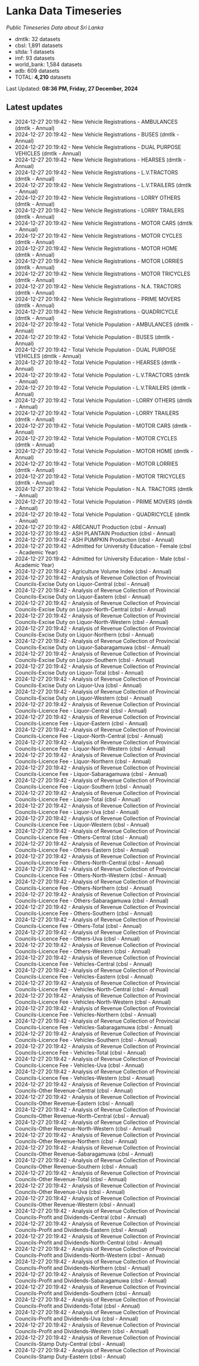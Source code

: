 # Lanka Data Timeseries
*Public Timeseries Data about Sri Lanka*

* dmtlk: 32 datasets
* cbsl: 1,891 datasets
* sltda: 1 datasets
* imf: 93 datasets
* world_bank: 1,584 datasets
* adb: 609 datasets
* TOTAL: **4,210** datasets

Last Updated: **08:36 PM, Friday, 27 December, 2024**

## Latest updates

* 2024-12-27 20:19:42 - New Vehicle Registrations - AMBULANCES (dmtlk - Annual)
* 2024-12-27 20:19:42 - New Vehicle Registrations - BUSES (dmtlk - Annual)
* 2024-12-27 20:19:42 - New Vehicle Registrations - DUAL PURPOSE VEHICLES (dmtlk - Annual)
* 2024-12-27 20:19:42 - New Vehicle Registrations - HEARSES (dmtlk - Annual)
* 2024-12-27 20:19:42 - New Vehicle Registrations - L.V.TRACTORS (dmtlk - Annual)
* 2024-12-27 20:19:42 - New Vehicle Registrations - L.V.TRAILERS (dmtlk - Annual)
* 2024-12-27 20:19:42 - New Vehicle Registrations - LORRY OTHERS (dmtlk - Annual)
* 2024-12-27 20:19:42 - New Vehicle Registrations - LORRY TRAILERS (dmtlk - Annual)
* 2024-12-27 20:19:42 - New Vehicle Registrations - MOTOR CARS (dmtlk - Annual)
* 2024-12-27 20:19:42 - New Vehicle Registrations - MOTOR CYCLES (dmtlk - Annual)
* 2024-12-27 20:19:42 - New Vehicle Registrations - MOTOR HOME (dmtlk - Annual)
* 2024-12-27 20:19:42 - New Vehicle Registrations - MOTOR LORRIES (dmtlk - Annual)
* 2024-12-27 20:19:42 - New Vehicle Registrations - MOTOR TRICYCLES (dmtlk - Annual)
* 2024-12-27 20:19:42 - New Vehicle Registrations - N.A. TRACTORS (dmtlk - Annual)
* 2024-12-27 20:19:42 - New Vehicle Registrations - PRIME MOVERS (dmtlk - Annual)
* 2024-12-27 20:19:42 - New Vehicle Registrations - QUADRICYCLE (dmtlk - Annual)
* 2024-12-27 20:19:42 - Total Vehicle Population - AMBULANCES (dmtlk - Annual)
* 2024-12-27 20:19:42 - Total Vehicle Population - BUSES (dmtlk - Annual)
* 2024-12-27 20:19:42 - Total Vehicle Population - DUAL PURPOSE VEHICLES (dmtlk - Annual)
* 2024-12-27 20:19:42 - Total Vehicle Population - HEARSES (dmtlk - Annual)
* 2024-12-27 20:19:42 - Total Vehicle Population - L.V.TRACTORS (dmtlk - Annual)
* 2024-12-27 20:19:42 - Total Vehicle Population - L.V.TRAILERS (dmtlk - Annual)
* 2024-12-27 20:19:42 - Total Vehicle Population - LORRY OTHERS (dmtlk - Annual)
* 2024-12-27 20:19:42 - Total Vehicle Population - LORRY TRAILERS (dmtlk - Annual)
* 2024-12-27 20:19:42 - Total Vehicle Population - MOTOR CARS (dmtlk - Annual)
* 2024-12-27 20:19:42 - Total Vehicle Population - MOTOR CYCLES (dmtlk - Annual)
* 2024-12-27 20:19:42 - Total Vehicle Population - MOTOR HOME (dmtlk - Annual)
* 2024-12-27 20:19:42 - Total Vehicle Population - MOTOR LORRIES (dmtlk - Annual)
* 2024-12-27 20:19:42 - Total Vehicle Population - MOTOR TRICYCLES (dmtlk - Annual)
* 2024-12-27 20:19:42 - Total Vehicle Population - N.A. TRACTORS (dmtlk - Annual)
* 2024-12-27 20:19:42 - Total Vehicle Population - PRIME MOVERS (dmtlk - Annual)
* 2024-12-27 20:19:42 - Total Vehicle Population - QUADRICYCLE (dmtlk - Annual)
* 2024-12-27 20:19:42 - ARECANUT Production (cbsl - Annual)
* 2024-12-27 20:19:42 - ASH PLANTAIN Production (cbsl - Annual)
* 2024-12-27 20:19:42 - ASH PUMPKIN Production (cbsl - Annual)
* 2024-12-27 20:19:42 - Admitted for University Education - Female (cbsl - Academic Year)
* 2024-12-27 20:19:42 - Admitted for University Education - Male (cbsl - Academic Year)
* 2024-12-27 20:19:42 - Agriculture Volume Index (cbsl - Annual)
* 2024-12-27 20:19:42 - Analysis of Revenue Collection of Provincial Councils-Excise Duty on Liquor-Central (cbsl - Annual)
* 2024-12-27 20:19:42 - Analysis of Revenue Collection of Provincial Councils-Excise Duty on Liquor-Eastern (cbsl - Annual)
* 2024-12-27 20:19:42 - Analysis of Revenue Collection of Provincial Councils-Excise Duty on Liquor-North-Central (cbsl - Annual)
* 2024-12-27 20:19:42 - Analysis of Revenue Collection of Provincial Councils-Excise Duty on Liquor-North-Western (cbsl - Annual)
* 2024-12-27 20:19:42 - Analysis of Revenue Collection of Provincial Councils-Excise Duty on Liquor-Northern (cbsl - Annual)
* 2024-12-27 20:19:42 - Analysis of Revenue Collection of Provincial Councils-Excise Duty on Liquor-Sabaragamuwa (cbsl - Annual)
* 2024-12-27 20:19:42 - Analysis of Revenue Collection of Provincial Councils-Excise Duty on Liquor-Southern (cbsl - Annual)
* 2024-12-27 20:19:42 - Analysis of Revenue Collection of Provincial Councils-Excise Duty on Liquor-Total (cbsl - Annual)
* 2024-12-27 20:19:42 - Analysis of Revenue Collection of Provincial Councils-Excise Duty on Liquor-Uva (cbsl - Annual)
* 2024-12-27 20:19:42 - Analysis of Revenue Collection of Provincial Councils-Excise Duty on Liquor-Western (cbsl - Annual)
* 2024-12-27 20:19:42 - Analysis of Revenue Collection of Provincial Councils-Licence Fee - Liquor-Central (cbsl - Annual)
* 2024-12-27 20:19:42 - Analysis of Revenue Collection of Provincial Councils-Licence Fee - Liquor-Eastern (cbsl - Annual)
* 2024-12-27 20:19:42 - Analysis of Revenue Collection of Provincial Councils-Licence Fee - Liquor-North-Central (cbsl - Annual)
* 2024-12-27 20:19:42 - Analysis of Revenue Collection of Provincial Councils-Licence Fee - Liquor-North-Western (cbsl - Annual)
* 2024-12-27 20:19:42 - Analysis of Revenue Collection of Provincial Councils-Licence Fee - Liquor-Northern (cbsl - Annual)
* 2024-12-27 20:19:42 - Analysis of Revenue Collection of Provincial Councils-Licence Fee - Liquor-Sabaragamuwa (cbsl - Annual)
* 2024-12-27 20:19:42 - Analysis of Revenue Collection of Provincial Councils-Licence Fee - Liquor-Southern (cbsl - Annual)
* 2024-12-27 20:19:42 - Analysis of Revenue Collection of Provincial Councils-Licence Fee - Liquor-Total (cbsl - Annual)
* 2024-12-27 20:19:42 - Analysis of Revenue Collection of Provincial Councils-Licence Fee - Liquor-Uva (cbsl - Annual)
* 2024-12-27 20:19:42 - Analysis of Revenue Collection of Provincial Councils-Licence Fee - Liquor-Western (cbsl - Annual)
* 2024-12-27 20:19:42 - Analysis of Revenue Collection of Provincial Councils-Licence Fee - Others-Central (cbsl - Annual)
* 2024-12-27 20:19:42 - Analysis of Revenue Collection of Provincial Councils-Licence Fee - Others-Eastern (cbsl - Annual)
* 2024-12-27 20:19:42 - Analysis of Revenue Collection of Provincial Councils-Licence Fee - Others-North-Central (cbsl - Annual)
* 2024-12-27 20:19:42 - Analysis of Revenue Collection of Provincial Councils-Licence Fee - Others-North-Western (cbsl - Annual)
* 2024-12-27 20:19:42 - Analysis of Revenue Collection of Provincial Councils-Licence Fee - Others-Northern (cbsl - Annual)
* 2024-12-27 20:19:42 - Analysis of Revenue Collection of Provincial Councils-Licence Fee - Others-Sabaragamuwa (cbsl - Annual)
* 2024-12-27 20:19:42 - Analysis of Revenue Collection of Provincial Councils-Licence Fee - Others-Southern (cbsl - Annual)
* 2024-12-27 20:19:42 - Analysis of Revenue Collection of Provincial Councils-Licence Fee - Others-Total (cbsl - Annual)
* 2024-12-27 20:19:42 - Analysis of Revenue Collection of Provincial Councils-Licence Fee - Others-Uva (cbsl - Annual)
* 2024-12-27 20:19:42 - Analysis of Revenue Collection of Provincial Councils-Licence Fee - Others-Western (cbsl - Annual)
* 2024-12-27 20:19:42 - Analysis of Revenue Collection of Provincial Councils-Licence Fee - Vehicles-Central (cbsl - Annual)
* 2024-12-27 20:19:42 - Analysis of Revenue Collection of Provincial Councils-Licence Fee - Vehicles-Eastern (cbsl - Annual)
* 2024-12-27 20:19:42 - Analysis of Revenue Collection of Provincial Councils-Licence Fee - Vehicles-North-Central (cbsl - Annual)
* 2024-12-27 20:19:42 - Analysis of Revenue Collection of Provincial Councils-Licence Fee - Vehicles-North-Western (cbsl - Annual)
* 2024-12-27 20:19:42 - Analysis of Revenue Collection of Provincial Councils-Licence Fee - Vehicles-Northern (cbsl - Annual)
* 2024-12-27 20:19:42 - Analysis of Revenue Collection of Provincial Councils-Licence Fee - Vehicles-Sabaragamuwa (cbsl - Annual)
* 2024-12-27 20:19:42 - Analysis of Revenue Collection of Provincial Councils-Licence Fee - Vehicles-Southern (cbsl - Annual)
* 2024-12-27 20:19:42 - Analysis of Revenue Collection of Provincial Councils-Licence Fee - Vehicles-Total (cbsl - Annual)
* 2024-12-27 20:19:42 - Analysis of Revenue Collection of Provincial Councils-Licence Fee - Vehicles-Uva (cbsl - Annual)
* 2024-12-27 20:19:42 - Analysis of Revenue Collection of Provincial Councils-Licence Fee - Vehicles-Western (cbsl - Annual)
* 2024-12-27 20:19:42 - Analysis of Revenue Collection of Provincial Councils-Other Revenue-Central (cbsl - Annual)
* 2024-12-27 20:19:42 - Analysis of Revenue Collection of Provincial Councils-Other Revenue-Eastern (cbsl - Annual)
* 2024-12-27 20:19:42 - Analysis of Revenue Collection of Provincial Councils-Other Revenue-North-Central (cbsl - Annual)
* 2024-12-27 20:19:42 - Analysis of Revenue Collection of Provincial Councils-Other Revenue-North-Western (cbsl - Annual)
* 2024-12-27 20:19:42 - Analysis of Revenue Collection of Provincial Councils-Other Revenue-Northern (cbsl - Annual)
* 2024-12-27 20:19:42 - Analysis of Revenue Collection of Provincial Councils-Other Revenue-Sabaragamuwa (cbsl - Annual)
* 2024-12-27 20:19:42 - Analysis of Revenue Collection of Provincial Councils-Other Revenue-Southern (cbsl - Annual)
* 2024-12-27 20:19:42 - Analysis of Revenue Collection of Provincial Councils-Other Revenue-Total (cbsl - Annual)
* 2024-12-27 20:19:42 - Analysis of Revenue Collection of Provincial Councils-Other Revenue-Uva (cbsl - Annual)
* 2024-12-27 20:19:42 - Analysis of Revenue Collection of Provincial Councils-Other Revenue-Western (cbsl - Annual)
* 2024-12-27 20:19:42 - Analysis of Revenue Collection of Provincial Councils-Profit and Dividends-Central (cbsl - Annual)
* 2024-12-27 20:19:42 - Analysis of Revenue Collection of Provincial Councils-Profit and Dividends-Eastern (cbsl - Annual)
* 2024-12-27 20:19:42 - Analysis of Revenue Collection of Provincial Councils-Profit and Dividends-North-Central (cbsl - Annual)
* 2024-12-27 20:19:42 - Analysis of Revenue Collection of Provincial Councils-Profit and Dividends-North-Western (cbsl - Annual)
* 2024-12-27 20:19:42 - Analysis of Revenue Collection of Provincial Councils-Profit and Dividends-Northern (cbsl - Annual)
* 2024-12-27 20:19:42 - Analysis of Revenue Collection of Provincial Councils-Profit and Dividends-Sabaragamuwa (cbsl - Annual)
* 2024-12-27 20:19:42 - Analysis of Revenue Collection of Provincial Councils-Profit and Dividends-Southern (cbsl - Annual)
* 2024-12-27 20:19:42 - Analysis of Revenue Collection of Provincial Councils-Profit and Dividends-Total (cbsl - Annual)
* 2024-12-27 20:19:42 - Analysis of Revenue Collection of Provincial Councils-Profit and Dividends-Uva (cbsl - Annual)
* 2024-12-27 20:19:42 - Analysis of Revenue Collection of Provincial Councils-Profit and Dividends-Western (cbsl - Annual)
* 2024-12-27 20:19:42 - Analysis of Revenue Collection of Provincial Councils-Stamp Duty-Central (cbsl - Annual)
* 2024-12-27 20:19:42 - Analysis of Revenue Collection of Provincial Councils-Stamp Duty-Eastern (cbsl - Annual)